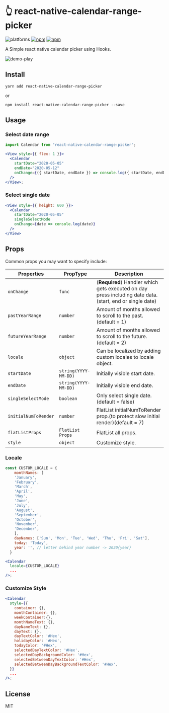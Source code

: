 # :point_up_2: react-native-calendar-range-picker

![platforms](https://img.shields.io/badge/platforms-Android%20|%20iOS-brightgreen.svg)
[![npm](https://img.shields.io/npm/v/react-native-calendar-range-picker.svg)](https://www.npmjs.com/package/react-native-calendar-range-picker)
[![npm](https://img.shields.io/npm/dm/react-native-calendar-range-picker.svg)](https://www.npmjs.com/package/react-native-calendar-range-picker)

A Simple react native calendar picker using Hooks.

![demo-play](https://user-images.githubusercontent.com/41982439/76744452-9da90f80-67b7-11ea-9aca-1590ebbf3d11.gif)

## Install

```
yarn add react-native-calendar-range-picker
```

or

```
npm install react-native-calendar-range-picker --save
```

## Usage

### Select date range

```jsx
import Calendar from "react-native-calendar-range-picker";

<View style={{ flex: 1 }}>
  <Calendar
    startDate="2020-05-05"
    endDate="2020-05-12"
    onChange={({ startDate, endDate }) => console.log({ startDate, endDate })}
  />
</View>;
```

### Select single date

```jsx
<View style={{ height: 600 }}>
  <Calendar
    startDate="2020-05-05"
    singleSelectMode
    onChange={date => console.log(date)}
  />
</View>
```

## Props

Common props you may want to specify include:

| Properties           | PropType             | Description                                                                                             |
| -------------------- | -------------------- | ------------------------------------------------------------------------------------------------------- |
| `onChange`           | `func`               | (**Required**) Handler which gets executed on day press including date data.(start, end or single date) |
| `pastYearRange`      | `number`             | Amount of months allowed to scroll to the past. (default = 1)                                           |
| `futureYearRange`    | `number`             | Amount of months allowed to scroll to the future. (default = 2)                                         |
| `locale`             | `object`             | Can be localized by adding custom locales to locale object.                                             |
| `startDate`          | `string(YYYY-MM-DD)` | Initially visible start date.                                                                           |
| `endDate`            | `string(YYYY-MM-DD)` | Initially visible end date.                                                                             |
| `singleSelectMode`   | `boolean`            | Only select single date. (default = false)                                                              |
| `initialNumToRender` | `number`             | FlatList initialNumToRender prop.(to protect slow initial render)(default = 7)                          |
| `flatListProps`      | `FlatList Props`     | FlatList all props.                                                                                     |
| `style`              | `object`             | Customize style.                                                                                        |

### Locale

```jsx
const CUSTOM_LOCALE = {
    monthNames: [
    'January',
    'February',
    'March',
    'April',
    'May',
    'June',
    'July',
    'August',
    'September',
    'October',
    'November',
    'December',
    ],
    dayNames: ['Sun', 'Mon', 'Tue', 'Wed', 'Thu', 'Fri', 'Sat'],
    today: 'Today',
    year: '', // letter behind year number -> 2020{year}
  }

<Calendar
  locale={CUSTOM_LOCALE}
  ...
/>;
```

### Customize Style

```jsx
<Calendar
  style={{
    container: {},
    monthContainer: {},
    weekContainer:{},
    monthNameText: {},
    dayNameText: {},
    dayText: {},
    dayTextColor: '#Hex',
    holidayColor: '#Hex',
    todayColor: '#Hex',
    selectedDayTextColor: '#Hex',
    selectedDayBackgroundColor: '#Hex',
    selectedBetweenDayTextColor: '#Hex',
    selectedBetweenDayBackgroundTextColor: '#Hex',
  }}
  ...
/>;
```

## License

MIT
